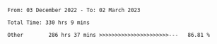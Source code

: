 <!--START_SECTION:waka-->

```text
From: 03 December 2022 - To: 02 March 2023

Total Time: 330 hrs 9 mins

Other        286 hrs 37 mins >>>>>>>>>>>>>>>>>>>>>>---   86.81 %
```

<!--END_SECTION:waka-->